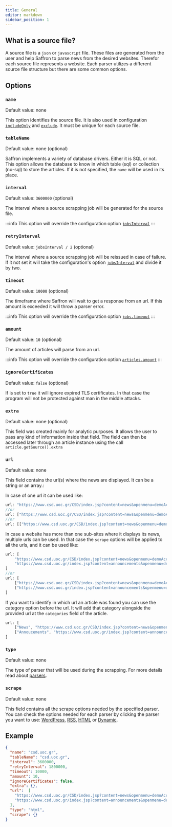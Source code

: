 ```yaml
---
title: General
editor: markdown
sidebar_position: 1
---
```


## What is a source file?

A source file is a `json` or `javascript` file. These files are generated from the user and help Saffron to parse news from the desired websites.
Therefor each source file represents a website.
Each parser utilizes a different source file structure but there are some common options.

## Options

### `name`
Default value: none

This option identifies the source file. It is also used in configuration [`includeOnly`](../configuration#includeonly)
and [`exclude`](../configuration#exclude). It must be unique for each source file.

### `tableName`
Default value: none (optional)

Saffron implements a variety of database drivers. Either it is SQL or not. This option allows the database to know in which
table (sql) or collection (no-sql) to store the articles. If it is not specified, the `name` will be used in its place.

### `interval`
Default value: `3600000` (optional)

The interval where a source scrapping job will be generated for the source file.

:::info
This option will override the configuration option [`jobsInterval`](../configuration#jobsInterval)
:::

### `retryInterval`
Default value: `jobsInterval / 2` (optional)

The interval where a source scrapping job will be reissued in case of failure. If it not set it will take
the configuration's option [`jobsInterval`](../configuration#jobsInterval) and divide it by two.

### `timeout`
Default value: `10000` (optional)

The timeframe where Saffron will wait to get a response from an url. If this amount is exceeded it will throw a parser error.

:::info
This option will override the configuration option [`jobs.timeout`](../configuration#jobstimeout)
:::

### `amount`
Default value: `10` (optional)

The amount of articles will parse from an url.

:::info
This option will override the configuration option [`articles.amount`](../configuration#articlesamount)
:::

### `ignoreCertificates`
Default value: `false` (optional)

If is set to `true` it will ignore expired TLS certificates. In that case the program will not be protected
against man in the middle attacks.


### `extra`
Default value: none (optional)

This field was created mainly for analytic purposes. It allows the user to pass any kind of information inside that field.
The field can then be accessed later through an article instance using the call `article.getSource().extra`


### `url`
Default value: none

This field contains the url(s) where the news are displayed. It can be a string or an array.:

In case of one url it can be used like:

```js
url: "https://www.csd.uoc.gr/CSD/index.jsp?content=news&openmenu=demoAcc6&lang=gr"
//or
url: ["https://www.csd.uoc.gr/CSD/index.jsp?content=news&openmenu=demoAcc6&lang=gr"]
//or
url: [["https://www.csd.uoc.gr/CSD/index.jsp?content=news&openmenu=demoAcc6&lang=gr"]]
```

In case a website has more than one sub-sites where it displays its news, multiple urls can be used.
In that case the `scrape` options will be applied to all the urls, and it can be used like:

```js
url: [
    "https://www.csd.uoc.gr/CSD/index.jsp?content=news&openmenu=demoAcc6&lang=gr",
    "https://www.csd.uoc.gr/index.jsp?content=announcements&openmenu=demoAcc6&lang=gr"
]
//or
url: [
    ["https://www.csd.uoc.gr/CSD/index.jsp?content=news&openmenu=demoAcc6&lang=gr"],
    ["https://www.csd.uoc.gr/index.jsp?content=announcements&openmenu=demoAcc6&lang=gr"]
]
```

If you want to identify in which url an article was found you can use the category option before the url.
It will add that category alongside the provided url at the `categories` field of the article.

```js
url: [
    ["News", "https://www.csd.uoc.gr/CSD/index.jsp?content=news&openmenu=demoAcc6&lang=gr"],
    ["Annoucements", "https://www.csd.uoc.gr/index.jsp?content=announcements&openmenu=demoAcc6&lang=gr"]
]
```

### `type`
Default value: none

The type of parser that will be used during the scrapping. For more details read about [parsers](../05_parsers/01_intro.md).


### `scrape`
Default value: none

This field contains all the scrape options needed by the specified parser. You can check the options needed for each parser
by clicking the parser you want to use: [WordPress](./02_wordpress.md), [RSS](./03_rss.md), [HTML](./04_html.md) or [Dynamic](./05_dynamic.md).

## Example

```json
{
  "name": "csd.uoc.gr",
  "tableName": "csd.uoc.gr",
  "interval": 3600000,
  "retryInterval": 1800000,
  "timeout": 10000,
  "amount": 10,
  "ignoreCertificates": false,
  "extra": {},
  "url":  [
    "https://www.csd.uoc.gr/CSD/index.jsp?content=news&openmenu=demoAcc6&lang=gr",
    "https://www.csd.uoc.gr/index.jsp?content=announcements&openmenu=demoAcc6&lang=gr"
  ],
  "type": "html",
  "scrape": {}
}
```
